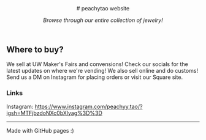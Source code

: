 <header>
# peachytao website

_Browse through our entire collection of jewelry!_

</header>

## Where to buy?

We sell at UW Maker's Fairs and convensions! Check our socials for the latest updates on where we're vending!
We also sell online and do customs! Send us a DM on Instagram for placing orders or visit our Square site.


### Links
Instagram: https://www.instagram.com/peachyy.tao/?igsh=MTFjbzdoNXc0bXlyag%3D%3D

----
<footer>

Made with GitHub pages :)

</footer>
